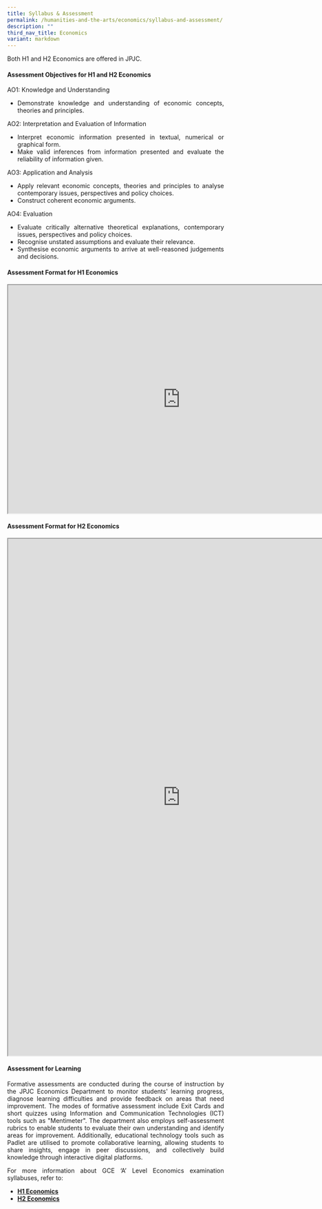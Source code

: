 ```yaml
---
title: Syllabus & Assessment
permalink: /humanities-and-the-arts/economics/syllabus-and-assessment/
description: ""
third_nav_title: Economics
variant: markdown
---
```

<div align="justify">
<p>Both H1 and H2 Economics are offered in JPJC.</p>
<h4><strong>Assessment Objectives for H1 and H2 Economics</strong></h4>
<p>AO1: Knowledge and Understanding
	</p><ul>
		<li>Demonstrate knowledge and understanding of economic concepts, theories and principles.</li></ul><p></p>

<p>
AO2: Interpretation and Evaluation of Information
</p><ul>
	<li>Interpret economic information presented in textual, numerical or graphical form.</li>
	<li>Make valid inferences from information presented and evaluate the reliability of information given.</li></ul><p></p>

<p>
AO3: Application and Analysis
</p><ul>
	<li>Apply relevant economic concepts, theories and principles to analyse contemporary issues, perspectives and policy choices.</li>
	<li>Construct coherent economic arguments.</li></ul><p></p>

<p>
AO4: Evaluation
</p><ul>
	<li>Evaluate critically alternative theoretical explanations, contemporary issues, perspectives and policy choices.</li>
	<li>Recognise unstated assumptions and evaluate their relevance.</li>
	<li>Synthesise economic arguments to arrive at well-reasoned judgements and decisions.</li></ul><p></p>

<h4><strong>Assessment Format for H1 Economics</strong></h4>
<iframe src="https://docs.google.com/document/d/e/2PACX-1vRb7TOHsWRubuK9XzoBgtW7oD3a4ywT0Jn1qECWWxmfU0emcKrzYO_Ruw4O1yrz5jwvtmZA9Sl3zawh/pub?embedded=true" width="800px" height="530px" scrolling="no"></iframe>

<h4><strong>Assessment Format for H2 Economics</strong></h4>
<iframe src="https://docs.google.com/document/d/e/2PACX-1vQgSLzPjd285oIDaCRgAEIX2P-wv07QRNWE9WgbkTzcNpC4v5AvAtROqN5kYtOS1KMntJQFuEaSsoJi/pub?embedded=true" width="800px" height="1200" scrolling="no"></iframe>

<h4><strong>Assessment for Learning</strong></h4>
<p>Formative assessments are conducted during the course of instruction by the JPJC Economics Department to monitor students' learning progress, diagnose learning difficulties and provide feedback on areas that need improvement. The modes of formative assessment include Exit Cards and short quizzes using Information and Communication Technologies (ICT) tools such as "Mentimeter". The department also employs self-assessment rubrics to enable students to evaluate their own understanding and identify areas for improvement. Additionally, educational technology tools such as Padlet are utilised to promote collaborative learning, allowing students to share insights, engage in peer discussions, and collectively build knowledge through interactive digital platforms.</p>
	
<p>
For more information about GCE ‘A’ Level Economics examination syllabuses, refer to:</p>
<ul>
<li><a href="https://www.seab.gov.sg/files/A%20Level%20Syllabus%20Sch%20Cddts/2025/8843_y25_sy.pdf"><strong>H1 Economics</strong></a></li>
<li><a href="https://www.seab.gov.sg/files/A%20Level%20Syllabus%20Sch%20Cddts/2025/9570_y25_sy.pdf"><strong>H2 Economics</strong></a></li></ul></div>